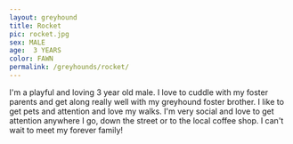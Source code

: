 ```yaml
---
layout: greyhound
title: Rocket
pic: rocket.jpg
sex: MALE
age:  3 YEARS
color: FAWN
permalink: /greyhounds/rocket/
---
```


I'm a playful and loving 3 year old male. I love to cuddle with my foster parents and get along really well with my greyhound foster brother. I like to get pets and attention and love my walks. I'm very social and love to get attention anywhere I go, down the street or to the local coffee shop. I can't wait to meet my forever family!